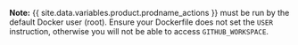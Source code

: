 **Note:** {{ site.data.variables.product.prodname_actions }} must be run by the default Docker user (root). Ensure your Dockerfile does not set the `USER` instruction, otherwise you will not be able to access `GITHUB_WORKSPACE`.
